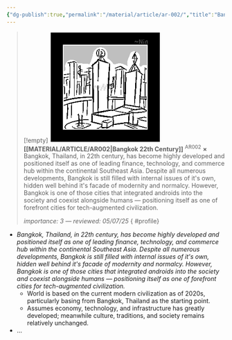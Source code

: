 ```yaml
---
{"dg-publish":true,"permalink":"/material/article/ar-002/","title":"Bangkok 22th Century","tags":["-article"]}
---
```


>[!empty]
> ![RESOURCE/ASSET/ICON/AR002.png|icon](/img/user/RESOURCE/ASSET/ICON/AR002.png) <b class="title">[[MATERIAL/ARTICLE/AR002\|Bangkok 22th Century]]</b> <sup class="title">AR002</sup> <b>×</b>
> Bangkok, Thailand, in 22th century, has become highly developed and positioned itself as one of leading finance, technology, and commerce hub within the continental Southeast Asia. Despite all numerous developments, Bangkok is still filled with internal issues of it's own, hidden well behind it's facade of modernity and normalcy. However, Bangkok is one of those cities that integrated androids into the society and coexist alongside humans — positioning itself as one of forefront cities for tech-augmented civilization.
> 
> <i class="small">importance: 3 — reviewed: 05/07/25</i>
{ #profile}


- *Bangkok, Thailand, in 22th century, has become highly developed and positioned itself as one of leading finance, technology, and commerce hub within the continental Southeast Asia. Despite all numerous developments, Bangkok is still filled with internal issues of it's own, hidden well behind it's facade of modernity and normalcy. However, Bangkok is one of those cities that integrated androids into the society and coexist alongside humans — positioning itself as one of forefront cities for tech-augmented civilization.*
	- World is based on the current modern civilization as of 2020s, particularly basing from Bangkok, Thailand as the starting point.
	- Assumes economy, technology, and infrastructure has greatly developed; meanwhile culture, traditions, and society remains relatively unchanged.
- …